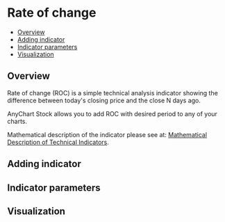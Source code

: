 # Rate of change

* [Overview](#overview)
* [Adding indicator](#adding_indicator)
* [Indicator parameters](#indicator_parameters)
* [Visualization](#visualization)

## Overview

Rate of change (ROC) is a simple technical analysis indicator showing the difference between today's closing price and the close N days ago.

AnyChart Stock allows you to add ROC with desired period to any of your charts.

Mathematical description of the indicator please see at: [Mathematical Description of Technical Indicators](Mathematical_Description).

## Adding indicator

## Indicator parameters

## Visualization